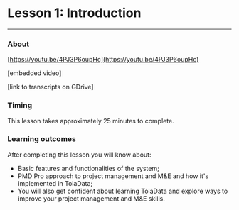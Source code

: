 # Lesson 1: Introduction

---

### About

[https://youtu.be/4PJ3P6oupHc](https://youtu.be/4PJ3P6oupHc)

\[embedded video\]

\[link to transcripts on GDrive\]

### Timing

This lesson takes approximately 25 minutes to complete.

### Learning outcomes

After completing this lesson you will know about:

* Basic features and functionalities of the system;
* PMD Pro approach to project management and M&E and how it's implemented in TolaData;
* You will also get confident about learning TolaData and explore ways to improve your project management and M&E skills.

## 



